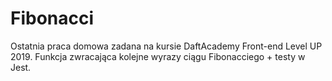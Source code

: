 # Fibonacci
Ostatnia praca domowa zadana na kursie DaftAcademy Front-end Level UP 2019.
Funkcja zwracająca kolejne wyrazy ciągu Fibonacciego + testy w Jest.
